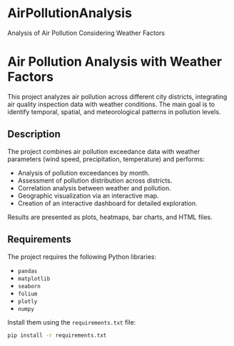 # AirPollutionAnalysis
Analysis of Air Pollution Considering Weather Factors

# Air Pollution Analysis with Weather Factors

This project analyzes air pollution across different city districts, integrating air quality inspection data with weather conditions. The main goal is to identify temporal, spatial, and meteorological patterns in pollution levels.

## Description
The project combines air pollution exceedance data with weather parameters (wind speed, precipitation, temperature) and performs:
- Analysis of pollution exceedances by month.
- Assessment of pollution distribution across districts.
- Correlation analysis between weather and pollution.
- Geographic visualization via an interactive map.
- Creation of an interactive dashboard for detailed exploration.

Results are presented as plots, heatmaps, bar charts, and HTML files.

## Requirements
The project requires the following Python libraries:
- `pandas`
- `matplotlib`
- `seaborn`
- `folium`
- `plotly`
- `numpy`

Install them using the `requirements.txt` file:
```bash
pip install -r requirements.txt
